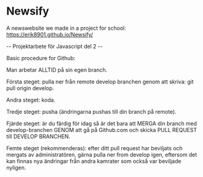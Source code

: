 # Newsify

A newswebsite we made in a project for school: https://erik8901.github.io/Newsify/



-- Projektarbete för Javascript del 2 --

Basic procedure for Github:

Man arbetar ALLTID på sin egen branch.

Första steget: pulla ner från remote develop branchen genom att skriva: git pull origin develop.

Andra steget: koda.

Tredje steget: pusha (ändringarna pushas till din branch på remote).

Fjärde steget: är du färdig för idag så är det bara att MERGA din branch med develop-branchen GENOM att gå på Github.com och skicka PULL REQUEST till DEVELOP BRANCHEN.

Femte steget (rekommenderas): efter ditt pull request har beviljats och mergats av administratören, gärna pulla ner from develop igen, eftersom det kan finnas nya ändringar från andra kamrater som också var beviljade nyligen.
